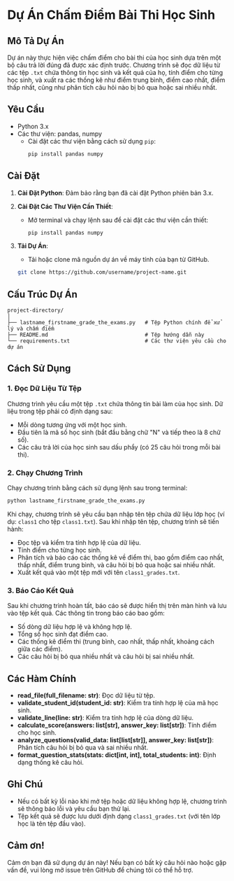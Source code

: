 
# Dự Án Chấm Điểm Bài Thi Học Sinh

## Mô Tả Dự Án
Dự án này thực hiện việc chấm điểm cho bài thi của học sinh dựa trên một bộ câu trả lời đúng đã được xác định trước. Chương trình sẽ đọc dữ liệu từ các tệp `.txt` chứa thông tin học sinh và kết quả của họ, tính điểm cho từng học sinh, và xuất ra các thống kê như điểm trung bình, điểm cao nhất, điểm thấp nhất, cũng như phân tích câu hỏi nào bị bỏ qua hoặc sai nhiều nhất.

## Yêu Cầu
- Python 3.x
- Các thư viện: pandas, numpy
  - Cài đặt các thư viện bằng cách sử dụng `pip`:
    ```bash
    pip install pandas numpy
    ```

## Cài Đặt
1. **Cài Đặt Python**: Đảm bảo rằng bạn đã cài đặt Python phiên bản 3.x.
2. **Cài Đặt Các Thư Viện Cần Thiết**:
   - Mở terminal và chạy lệnh sau để cài đặt các thư viện cần thiết:
     ```bash
     pip install pandas numpy
     ```
3. **Tải Dự Án**: 
   - Tải hoặc clone mã nguồn dự án về máy tính của bạn từ GitHub.
   
   ```bash
   git clone https://github.com/username/project-name.git
   ```

## Cấu Trúc Dự Án
```
project-directory/
│
├── lastname_firstname_grade_the_exams.py   # Tệp Python chính để xử lý và chấm điểm
├── README.md                               # Tệp hướng dẫn này
└── requirements.txt                        # Các thư viện yêu cầu cho dự án
```

## Cách Sử Dụng

### 1. Đọc Dữ Liệu Từ Tệp
Chương trình yêu cầu một tệp `.txt` chứa thông tin bài làm của học sinh. Dữ liệu trong tệp phải có định dạng sau:
- Mỗi dòng tương ứng với một học sinh.
- Đầu tiên là mã số học sinh (bắt đầu bằng chữ "N" và tiếp theo là 8 chữ số).
- Các câu trả lời của học sinh sau dấu phẩy (có 25 câu hỏi trong mỗi bài thi).

### 2. Chạy Chương Trình
Chạy chương trình bằng cách sử dụng lệnh sau trong terminal:
```bash
python lastname_firstname_grade_the_exams.py
```

Khi chạy, chương trình sẽ yêu cầu bạn nhập tên tệp chứa dữ liệu lớp học (ví dụ: `class1` cho tệp `class1.txt`). Sau khi nhập tên tệp, chương trình sẽ tiến hành:
- Đọc tệp và kiểm tra tính hợp lệ của dữ liệu.
- Tính điểm cho từng học sinh.
- Phân tích và báo cáo các thống kê về điểm thi, bao gồm điểm cao nhất, thấp nhất, điểm trung bình, và câu hỏi bị bỏ qua hoặc sai nhiều nhất.
- Xuất kết quả vào một tệp mới với tên `class1_grades.txt`.

### 3. Báo Cáo Kết Quả
Sau khi chương trình hoàn tất, báo cáo sẽ được hiển thị trên màn hình và lưu vào tệp kết quả. Các thông tin trong báo cáo bao gồm:
- Số dòng dữ liệu hợp lệ và không hợp lệ.
- Tổng số học sinh đạt điểm cao.
- Các thống kê điểm thi (trung bình, cao nhất, thấp nhất, khoảng cách giữa các điểm).
- Các câu hỏi bị bỏ qua nhiều nhất và câu hỏi bị sai nhiều nhất.

## Các Hàm Chính
- **read_file(full_filename: str)**: Đọc dữ liệu từ tệp.
- **validate_student_id(student_id: str)**: Kiểm tra tính hợp lệ của mã học sinh.
- **validate_line(line: str)**: Kiểm tra tính hợp lệ của dòng dữ liệu.
- **calculate_score(answers: list[str], answer_key: list[str])**: Tính điểm cho học sinh.
- **analyze_questions(valid_data: list[list[str]], answer_key: list[str])**: Phân tích câu hỏi bị bỏ qua và sai nhiều nhất.
- **format_question_stats(stats: dict[int, int], total_students: int)**: Định dạng thống kê câu hỏi.

## Ghi Chú
- Nếu có bất kỳ lỗi nào khi mở tệp hoặc dữ liệu không hợp lệ, chương trình sẽ thông báo lỗi và yêu cầu bạn thử lại.
- Tệp kết quả sẽ được lưu dưới định dạng `class1_grades.txt` (với tên lớp học là tên tệp đầu vào).

## Cảm ơn!
Cảm ơn bạn đã sử dụng dự án này! Nếu bạn có bất kỳ câu hỏi nào hoặc gặp vấn đề, vui lòng mở issue trên GitHub để chúng tôi có thể hỗ trợ.
